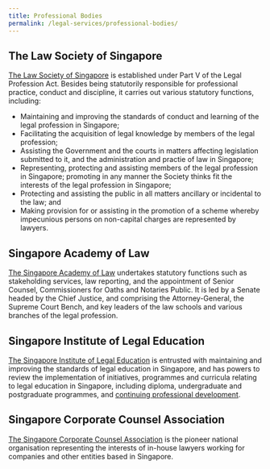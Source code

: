 ```yaml
---
title: Professional Bodies
permalink: /legal-services/professional-bodies/
---
```


## The Law Society of Singapore

[The Law Society of Singapore](http://www.lawsociety.org.sg) is established under Part V of the Legal Profession Act. Besides being statutorily responsible for professional practice, conduct and discipline, it carries out various statutory functions, including:

- Maintaining and improving the standards of conduct and learning of the legal profession in Singapore;
- Facilitating the acquisition of legal knowledge by members of the legal profession;
- Assisting the Government and the courts in matters affecting legislation submitted to it, and the administration and practie of law in Singapore;
- Representing, protecting and assisting members of the legal profession in Singapore; promoting in any manner the Society thinks fit the interests of the legal profession in Singapore;
- Protecting and assisting the public in all matters ancillary or incidental to the law; and
- Making provision for or assisting in the promotion of a scheme whereby impecunious persons on non-capital charges are represented by lawyers.

## Singapore Academy of Law

[The Singapore Academy of Law](http://www.sal.org.sg) undertakes statutory functions such as stakeholding services, law reporting, and the appointment of Senior Counsel, Commissioners for Oaths and Notaries Public. It is led by a Senate headed by the Chief Justice, and comprising the Attorney-General, the Supreme Court Bench, and key leaders of the law schools and various branches of the legal profession.

## Singapore Institute of Legal Education

[The Singapore Institute of Legal Education](http://www.sile.edu.sg) is entrusted with maintaining and improving the standards of legal education in Singapore, and has powers to review the implementation of initiatives, programmes and curricula relating to legal education in Singapore, including diploma, undergraduate and postgraduate programmes, and [continuing professional development](http://www.silecpdcentre.sg).

## Singapore Corporate Counsel Association

[The Singapore Corporate Counsel Association](http://www.scca.org.sg) is the pioneer national organisation representing the interests of in-house lawyers working for companies and other entities based in Singapore.
